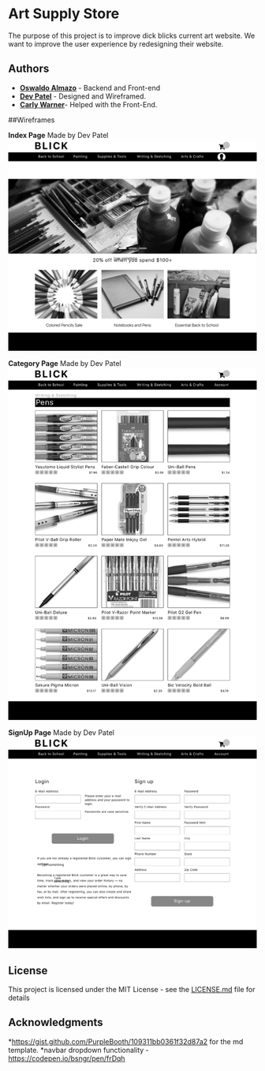 # Art Supply Store

The purpose of this project is to improve dick blicks current art website. We want to improve the user experience by redesigning their website.

## Authors

* **[Oswaldo Almazo](https://www.linkedin.com/in/oswaldo-almazo-bb4004112/)** - Backend and Front-end
* **[Dev Patel](https://www.linkedin.com/in/dev-patel-b8b041148)** -  Designed and Wireframed.
 * **[Carly Warner](https://github.com/cwarner523)**-
 Helped with the Front-End.

##Wireframes

 **Index Page**
    Made by Dev Patel
![Index Page](/wireframes/index_wireframe.png)

 **Category Page**
  Made by Dev Patel
![Category Page](/wireframes/category-page_wireframe.png)

 **SignUp Page**
    Made by Dev Patel
![SignUp Page](/wireframes/signup_wireframe.png)


## License

This project is licensed under the MIT License - see the [LICENSE.md](LICENSE.md) file for details

## Acknowledgments

*https://gist.github.com/PurpleBooth/109311bb0361f32d87a2 for the md template.
*navbar dropdown functionality - https://codepen.io/bsngr/pen/frDqh
